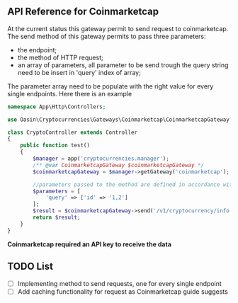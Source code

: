 ## API Reference for Coinmarketcap

At the current status this gateway permit to send request to coinmarketcap.
The send method of this gateway permits to pass three parameters:

- the endpoint;
- the method of HTTP request;
- an array of parameters, all parameter to be send trough the query string need to be insert in 'query' index of array;

The parameter array need to be populate with the right value for every single endpoints.
Here there is an example

```php
namespace App\Http\Controllers;

use Oasin\Cryptocurrencies\Gateways\Coinmarketcap\CoinmarketcapGateway;

class CryptoController extends Controller
{
    public function test()
    {
        $manager = app('cryptocurrencies.manager');
        /** @var CoinmarketcapGateway $coinmarketcapGateway */
        $coinmarketcapGateway = $manager->getGateway('coinmarketcap');

        //parameters passed to the method are defined in accordance with the Coinmarketcap documentation of endpoint
        $parameters = [
            'query' => ['id' => '1,2']
        ];
        $result = $coinmarketcapGateway->send('/v1/cryptocurrency/info', 'GET', $parameters);
        return $result;
    }
}
```

**Coinmarketcap required an API key to receive the data**

## TODO List

- [ ] Implementing method to send requests, one for every single endpoint
- [ ] Add caching functionality for request as Coinmarketcap guide suggests

